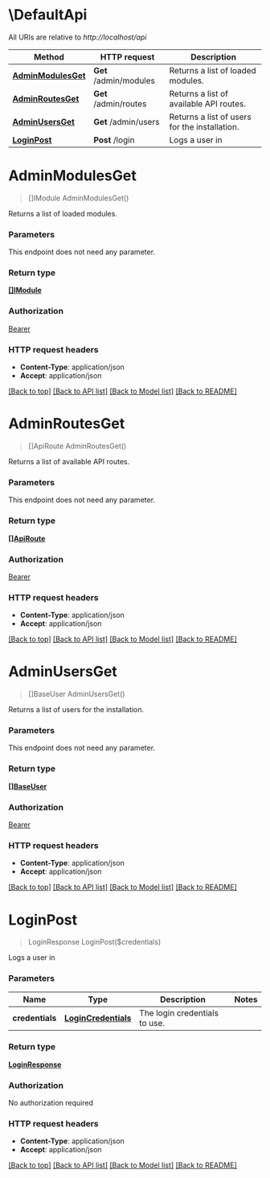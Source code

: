 # \DefaultApi

All URIs are relative to *http://localhost/api*

Method | HTTP request | Description
------------- | ------------- | -------------
[**AdminModulesGet**](DefaultApi.md#AdminModulesGet) | **Get** /admin/modules | Returns a list of loaded modules.
[**AdminRoutesGet**](DefaultApi.md#AdminRoutesGet) | **Get** /admin/routes | Returns a list of available API routes.
[**AdminUsersGet**](DefaultApi.md#AdminUsersGet) | **Get** /admin/users | Returns a list of users for the installation.
[**LoginPost**](DefaultApi.md#LoginPost) | **Post** /login | Logs a user in


# **AdminModulesGet**
> []IModule AdminModulesGet()

Returns a list of loaded modules.


### Parameters
This endpoint does not need any parameter.

### Return type

[**[]IModule**](IModule.md)

### Authorization

[Bearer](../README.md#Bearer)

### HTTP request headers

 - **Content-Type**: application/json
 - **Accept**: application/json

[[Back to top]](#) [[Back to API list]](../README.md#documentation-for-api-endpoints) [[Back to Model list]](../README.md#documentation-for-models) [[Back to README]](../README.md)

# **AdminRoutesGet**
> []ApiRoute AdminRoutesGet()

Returns a list of available API routes.


### Parameters
This endpoint does not need any parameter.

### Return type

[**[]ApiRoute**](APIRoute.md)

### Authorization

[Bearer](../README.md#Bearer)

### HTTP request headers

 - **Content-Type**: application/json
 - **Accept**: application/json

[[Back to top]](#) [[Back to API list]](../README.md#documentation-for-api-endpoints) [[Back to Model list]](../README.md#documentation-for-models) [[Back to README]](../README.md)

# **AdminUsersGet**
> []BaseUser AdminUsersGet()

Returns a list of users for the installation.


### Parameters
This endpoint does not need any parameter.

### Return type

[**[]BaseUser**](BaseUser.md)

### Authorization

[Bearer](../README.md#Bearer)

### HTTP request headers

 - **Content-Type**: application/json
 - **Accept**: application/json

[[Back to top]](#) [[Back to API list]](../README.md#documentation-for-api-endpoints) [[Back to Model list]](../README.md#documentation-for-models) [[Back to README]](../README.md)

# **LoginPost**
> LoginResponse LoginPost($credentials)

Logs a user in


### Parameters

Name | Type | Description  | Notes
------------- | ------------- | ------------- | -------------
 **credentials** | [**LoginCredentials**](LoginCredentials.md)| The login credentials to use. | 

### Return type

[**LoginResponse**](Login.Response.md)

### Authorization

No authorization required

### HTTP request headers

 - **Content-Type**: application/json
 - **Accept**: application/json

[[Back to top]](#) [[Back to API list]](../README.md#documentation-for-api-endpoints) [[Back to Model list]](../README.md#documentation-for-models) [[Back to README]](../README.md)

